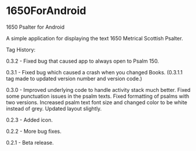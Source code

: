 1650ForAndroid
==============

1650 Psalter for Android

A simple application for displaying the text 1650 Metrical Scottish Psalter.

Tag History:

0.3.2 - Fixed bug that caused app to always open to Psalm 150.

0.3.1 - Fixed bug which caused a crash when you changed Books. (0.3.1.1 tag made to updated version number and version code.)

0.3.0 - Improved underlying code to handle activity stack much better. Fixed some punctuation issues in the psalm texts. Fixed formatting of psalms with two versions. Increased psalm text font size and changed color to be white instead of grey. Updated layout slightly.

0.2.3 - Added icon.

0.2.2 - More bug fixes.

0.2.1 - Beta release.
